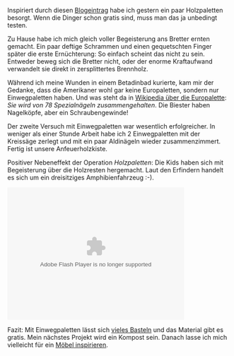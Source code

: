 <!-- Holzpaletten -->

Inspiriert durch diesen [Blogeintrag][1] habe ich gestern ein paar Holzpaletten besorgt. Wenn die Dinger schon gratis sind, muss man das ja unbedingt testen. 

Zu Hause habe ich mich gleich voller Begeisterung ans Bretter ernten gemacht. Ein paar deftige Schrammen und einen gequetschten Finger später die erste Ernüchterung: So einfach scheint das nicht zu sein. Entweder beweg sich die Bretter nicht, oder der enorme Kraftaufwand verwandelt sie direkt in zersplittertes Brennholz.

Während ich meine Wunden in einem Betadinbad kurierte, kam mir der Gedanke, dass die Amerikaner wohl gar keine Europaletten, sondern nur Einwegpaletten haben. Und was steht da in [Wikipedia über die Europalette][2]: *Sie wird von 78 Spezialnägeln zusammengehalten*. Die Biester haben Nagelköpfe, aber ein Schraubengewinde!

Der zweite Versuch mit Einwegpaletten war wesentlich erfolgreicher. In weniger als einer Stunde Arbeit habe ich 2 Einwegpaletten mit der Kreissäge zerlegt und mit ein paar Aldinägeln wieder zusammenzimmert. Fertig ist unsere Anfeuerholzkiste.


Positiver Nebeneffekt der Operation *Holzpaletten*: Die Kids haben sich mit Begeisterung über die Holzresten hergemacht. Laut den Erfindern handelt es sich um ein dreisitziges Amphibienfahrzeug :-).


<object width="400" height="300"> <param name="flashvars" value="offsite=true&lang=de-de&page_show_url=%2Fphotos%2Fpluess%2Fsets%2F72157634631527285%2Fshow%2Fwith%2F9282824161%2F&page_show_back_url=%2Fphotos%2Fpluess%2Fsets%2F72157634631527285%2Fwith%2F9282824161%2F&set_id=72157634631527285&jump_to=9282824161"></param> <param name="movie" value="http://www.flickr.com/apps/slideshow/show.swf?v=124984"></param> <param name="allowFullScreen" value="true"></param><embed type="application/x-shockwave-flash" src="http://www.flickr.com/apps/slideshow/show.swf?v=124984" allowFullScreen="true" flashvars="offsite=true&lang=de-de&page_show_url=%2Fphotos%2Fpluess%2Fsets%2F72157634631527285%2Fshow%2Fwith%2F9282824161%2F&page_show_back_url=%2Fphotos%2Fpluess%2Fsets%2F72157634631527285%2Fwith%2F9282824161%2F&set_id=72157634631527285&jump_to=9282824161" width="400" height="300"></embed></object>


Fazit: Mit Einwegpaletten lässt sich [vieles Basteln][3] und das Material gibt es gratis. Mein nächstes Projekt wird ein Kompost sein. Danach lasse ich mich vielleicht für ein [Möbel inspirieren][4].


[1]: http://www.woodworkingformeremortals.com/2013/03/rustic-side-table-made-with-pallet-wood.html
[2]: https://de.wikipedia.org/wiki/Europoolpalette
[3]: https://www.google.ch/search?hl=de&site=imghp&tbm=isch&source=hp&biw=1440&bih=628&q=paletten+basteln&oq=Paletten+basteln
[4]: http://wohnideen.minimalisti.com/selber-basteln/bauen-selbst-holz-paletten-mobel.html
